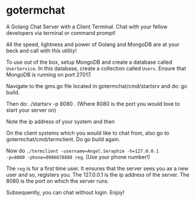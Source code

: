 # gotermchat
A Golang Chat Server with a Client Terminal. Chat with your fellow developers via terminal or command prompt!


All the speed, lightness and power of Golang and MongoDB are at your beck and call with this utility!

To use out of the box, setup MongoDB and create a database called `UserService`. In this database, 
create a collection called `Users`. Ensure that MongoDB is running on port 27017.

Navigate to the gms.go file located in gotermchat/cmd/startsrv and do: go build.

Then do: ./startsrv -p 8080 . (Where 8080 is the port you would love to start your server on)

Note the ip address of your system and then

On the client systems which you would like to chat from, also go to gotermchat/cmd/termclient. Do go build again.

Now do  <code>./termclient -username=Angel.Seraphim -h=127.0.0.1 -p=8080 -phone=0906678888 reg</code>. (Use your phone number!)

The `reg` is for a first time user. It ensures that the server sees you as a new user and so, registers you.
The 127.0.0.1 is the ip address of the server.
The 8080 is the port on which the server runs.

Subsequently, you can chat without login. Enjoy!
